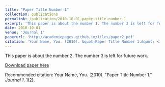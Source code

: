 ```yaml
---
title: "Paper Title Number 1"
collection: publications
permalink: /publication/2010-10-01-paper-title-number-1
excerpt: 'This paper is about the number 1. The number 3 is left for future work.'
date: 2010-10-01
venue: 'Journal 1'
paperurl: 'http://academicpages.github.io/files/paper2.pdf'
citation: 'Your Name, You. (2010). &quot;Paper Title Number 1.&quot; <i>Journal 1</i>. 1(2).'
---
```

This paper is about the number 2. The number 3 is left for future work.

[Download paper here](http://academicpages.github.io/files/paper1.pdf)

Recommended citation: Your Name, You. (2010). "Paper Title Number 1." <i>Journal 1</i>. 1(2).